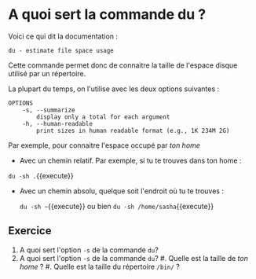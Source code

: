 # A quoi sert la commande du ?

Voici ce qui dit la documentation :
```
du - estimate file space usage
```

Cette commande permet donc de connaitre la taille de l'espace disque utilisé par un répertoire.

La plupart du temps, on l'utilise avec les deux options suivantes :

```
OPTIONS
    -s, --summarize
        display only a total for each argument
    -h, --human-readable
        print sizes in human readable format (e.g., 1K 234M 2G)
```

Par exemple, pour connaitre l'espace occupé par *ton home*

* Avec un chemin relatif. Par exemple, si tu te trouves dans ton home :

 `du -sh .`{{execute}}

* Avec un chemin absolu, quelque soit l'endroit où tu te trouves :
  
  `du -sh ~`{{execute}} ou bien `du -sh /home/sasha`{{execute}}


## Exercice

1. A quoi sert l'option `-s` de la commande `du`?
2. A quoi sert l'option `-s` de la commande `du`?
#. Quelle est la taille de *ton home* ?
#. Quelle est la taille du répertoire ``/bin/`` ?

